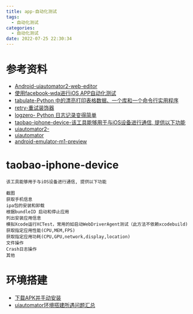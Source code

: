 ```yaml
---
title: app-自动化测试
tags:
  - 自动化测试
categories:
  - 自动化测试 
date: 2022-07-25 22:30:34
---
```


# 参考资料
- [Android-uiautomator2-web-editor](https://github.com/alibaba/web-editor)
- [使用facebook-wda进行iOS APP自动化测试](https://blog.csdn.net/u010698107/article/details/120396046)
- [tabulate-Python 中的漂亮打印表格数据、一个库和一个命令行实用程序](https://pypi.org/project/tabulate/)
- [retry-重试装饰器](https://pypi.org/project/retry/)
- [logzero- Python 日志记录变得简单](https://logzero.readthedocs.io/en/latest/)
- [taobao-iphone-device-该工具能够用于与iOS设备进行通信, 提供以下功能](https://github.com/alibaba/taobao-iphone-device)
- [uiautomator2-](https://github.com/openatx/uiautomator2)
- [uiautomator](https://github.com/xiaocong/uiautomator)
- [android-emulator-m1-preview](https://github.com/google/android-emulator-m1-preview)
# taobao-iphone-device
```
该工具能够用于与iOS设备进行通信, 提供以下功能

截图
获取手机信息
ipa包的安装和卸载
根据bundleID 启动和停止应用
列出安装应用信息
模拟Xcode运行XCTest，常用的如启动WebDriverAgent测试（此方法不依赖xcodebuild)
获取指定应用性能(CPU,MEM,FPS)
获取指定应用功耗(CPU,GPU,network,display,location)
文件操作
Crash日志操作
其他
```

# 环境搭建
- [下载APK并手动安装](https://github.com/jiankehtt/uiautomator/tree/master/uiautomator/libs)
- [uiautomator环境搭建所遇问题汇总](https://www.cnblogs.com/xmmc/p/8849249.html)